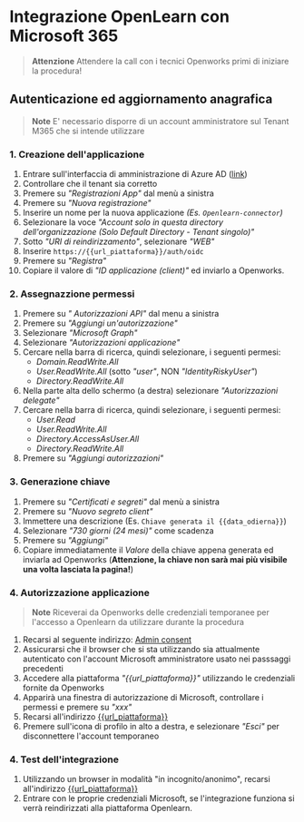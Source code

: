 # Integrazione OpenLearn con Microsoft 365

> **Attenzione**
> Attendere la call con i tecnici Openworks primi di iniziare la procedura!


## Autenticazione ed aggiornamento anagrafica

> **Note**
> E' necessario disporre di un account amministratore sul Tenant M365 che si intende utilizzare

### 1. Creazione dell'applicazione
1) Entrare sull'interfaccia di amministrazione di Azure AD ([link](https://portal.azure.com/#view/Microsoft_AAD_IAM/ActiveDirectoryMenuBlade/~/RegisteredApps))
1) Controllare che il tenant sia corretto
1) Premere su *"Registrazioni App"* dal menù a sinistra
1) Premere su *"Nuova registrazione"*
1) Inserire un nome per la nuova applicazione *(Es. `Openlearn-connector`)*
1) Selezionare la voce *"Account solo in questa directory dell'organizzazione (Solo Default Directory - Tenant singolo)"*
1) Sotto *"URI di reindirizzamento"*, selezionare *"WEB"*
1) Inserire `https://{{url_piattaforma}}/auth/oidc`
1) Premere su *"Registra"*
1) Copiare il valore di *"ID applicazione (client)"* ed inviarlo a  Openworks.

### 2. Assegnazzione permessi

1) Premere su *" Autorizzazioni API"* dal menu a sinistra
1) Premere su *"Aggiungi un'autorizzazione"*
1) Selezionare *"Microsoft Graph"*
1) Selezionare *"Autorizzazioni applicazione"*
1) Cercare nella barra di ricerca, quindi selezionare, i seguenti permesi:
    - *Domain.ReadWrite.All*
    - *User.ReadWrite.All* (sotto *"user"*, NON *"IdentityRiskyUser"*)
    - *Directory.ReadWrite.All*
1) Nella parte alta dello schermo (a destra) selezionare *"Autorizzazioni delegate"*
1) Cercare nella barra di ricerca, quindi selezionare, i seguenti permesi:
    - *User.Read*
    - *User.ReadWrite.All*
    - *Directory.AccessAsUser.All*
    - *Directory.ReadWrite.All*
1) Premere su *"Aggiungi autorizzazioni"*

### 3. Generazione chiave

1) Premere su *"Certificati e segreti"* dal menù a sinistra
1) Premere su *"Nuovo segreto client"*
1) Immettere una descrizione (Es. `Chiave generata il {{data_odierna}}`)
1) Selezionare *"730 giorni (24 mesi)"* come scadenza
1) Premere su *"Aggiungi"*
1) Copiare immediatamente il *Valore* della chiave appena generata ed inviarla ad Openworks (**Attenzione, la chiave non sarà mai più visibile una volta lasciata la pagina!**)

### 4. Autorizzazione applicazione

> **Note**
> Riceverai da Openworks delle credenziali temporanee per l'accesso a Openlearn da utilizzare durante la procedura


1) Recarsi al seguente indirizzo: [Admin consent](https://{{url_piattaforma}}/local/o365/acp.php?mode=adminconsent)
1) Assicurarsi che il browser che si sta utilizzando sia attualmente autenticato con l'account Microsoft amministratore usato nei passsaggi precedenti
1) Accedere alla piattaforma *"{{url_piattaforma}}"* utilizzando le credenziali fornite da Openworks
1) Apparirà una finestra di autorizzazione di Microsoft, controllare i permessi e premere su *"xxx"*
1) Recarsi all'indirizzo [{{url_piattaforma}}](https://{{url_piattaforma}})
1) Premere sull'icona di profilo in alto a destra, e selezionare *"Esci"* per disconnettere l'account temporaneo

### 4. Test dell'integrazione

1) Utilizzando un browser in modalità "in incognito/anonimo", recarsi all'indirizzo [{{url_piattaforma}}](https://{{url_piattaforma}}/auth/oidc})
1) Entrare con le proprie credenziali Microsoft, se l'integrazione funziona si verrà reindirizzati alla piattaforma Openlearn.

